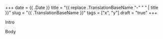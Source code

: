 +++
date = {{ .Date }}
title = "{{ replace .TranslationBaseName "-" " " | title }}"
slug = "{{ .TranslationBaseName }}"
tags = ["x", "y"]
draft = "true"
+++

Intro

<!--more-->

Body


